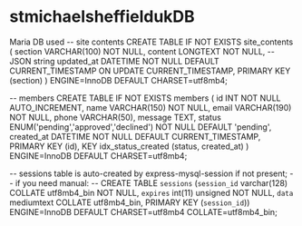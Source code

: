 # stmichaelsheffieldukDB
Maria DB used
-- site contents
CREATE TABLE IF NOT EXISTS site_contents (
  section VARCHAR(100) NOT NULL,
  content LONGTEXT NOT NULL,  -- JSON string
  updated_at DATETIME NOT NULL DEFAULT CURRENT_TIMESTAMP ON UPDATE CURRENT_TIMESTAMP,
  PRIMARY KEY (section)
) ENGINE=InnoDB DEFAULT CHARSET=utf8mb4;

-- members
CREATE TABLE IF NOT EXISTS members (
  id INT NOT NULL AUTO_INCREMENT,
  name VARCHAR(150) NOT NULL,
  email VARCHAR(190) NOT NULL,
  phone VARCHAR(50),
  message TEXT,
  status ENUM('pending','approved','declined') NOT NULL DEFAULT 'pending',
  created_at DATETIME NOT NULL DEFAULT CURRENT_TIMESTAMP,
  PRIMARY KEY (id),
  KEY idx_status_created (status, created_at)
) ENGINE=InnoDB DEFAULT CHARSET=utf8mb4;

-- sessions table is auto-created by express-mysql-session if not present;
-- if you need manual:
-- CREATE TABLE `sessions` (`session_id` varchar(128) COLLATE utf8mb4_bin NOT NULL, `expires` int(11) unsigned NOT NULL, `data` mediumtext COLLATE utf8mb4_bin, PRIMARY KEY (`session_id`)) ENGINE=InnoDB DEFAULT CHARSET=utf8mb4 COLLATE=utf8mb4_bin;
